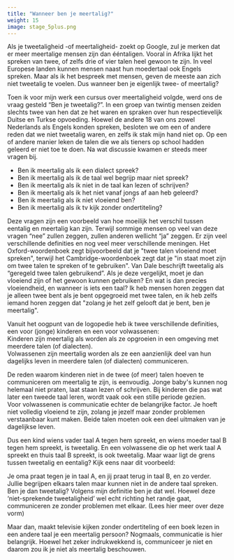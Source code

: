 ```yaml
---
title: "Wanneer ben je meertalig?"
weight: 15
image: stage_5plus.png
---
```

Als je tweetaligheid -of meertaligheid- zoekt op Google, zul je merken dat er meer meertalige mensen zijn dan ééntaligen. Vooral in Afrika lijkt het spreken van twee, of zelfs drie of vier talen heel gewoon te zijn. In veel Europese landen kunnen mensen naast hun moedertaal ook Engels spreken. Maar als ik het bespreek met mensen, geven de meeste aan zich niet tweetalig te voelen. Dus wanneer ben je eigenlijk twee- of meertalig?

Toen ik voor mijn werk een cursus over meertaligheid volgde, werd ons de vraag gesteld “Ben je tweetalig?”. In een groep van twintig mensen zeiden slechts twee van hen dat ze het waren en spraken over hun respectievelijk Duitse en Turkse opvoeding. Hoewel de andere 18 van ons zowel Nederlands als Engels konden spreken, besloten we om een of andere reden dat we niet tweetalig waren, en zelfs ik stak mijn hand niet op. Op een of andere manier leken de talen die we als tieners op school hadden geleerd er niet toe te doen. Na wat discussie kwamen er steeds meer vragen bij.

- Ben ik meertalig als ik een dialect spreek?
- Ben ik meertalig als ik de taal wel begrijp maar niet spreek?
- Ben ik meertalig als ik niet in de taal kan lezen of schrijven?
- Ben ik meertalig als ik het niet vanaf jongs af aan heb geleerd?
- Ben ik meertalig als ik niet vloeiend ben?
- Ben ik meertalig als ik tv kijk zonder ondertiteling?

Deze vragen zijn een voorbeeld van hoe moeilijk het verschil tussen eentalig en meertalig kan zijn. Terwijl sommige mensen op veel van deze vragen “nee” zullen zeggen, zullen anderen wellicht “ja” zeggen. Er zijn veel verschillende definities en nog veel meer verschillende meningen. Het Oxford-woordenboek zegt bijvoorbeeld dat je "twee talen vloeiend moet spreken", terwijl het Cambridge-woordenboek zegt dat je "in staat moet zijn om twee talen te spreken of te gebruiken". Van Dale beschrijft tweetalig als “geregeld twee talen gebruikend”. Als je deze vergelijkt, moet je dan vloeiend zijn of het gewoon kunnen gebruiken? En wat is dan precies vloeiendheid, en wanneer is iets een taal? Ik heb mensen horen zeggen dat je alleen twee bent als je bent opgegroeid met twee talen, en ik heb zelfs iemand horen zeggen dat "zolang je het zelf gelooft dat je bent, ben je meertalig".

Vanuit het oogpunt van de logopedie heb ik twee verschillende definities, een voor (jonge) kinderen en een voor volwassenen:  
Kinderen zijn meertalig als worden als ze opgroeien in een omgeving met meerdere talen (of dialecten).  
Volwassenen zijn meertalig worden als ze een aanzienlijk deel van hun dagelijks leven in meerdere talen (of dialecten) communiceren.

De reden waarom kinderen niet in de twee (of meer) talen hoeven te communiceren om meertalig te zijn, is eenvoudig. Jonge baby's kunnen nog helemaal niet praten, laat staan ​​lezen of schrijven. Bij kinderen die pas wat later een tweede taal leren, wordt vaak ook een stille periode gezien.  
Voor volwassenen is communicatie echter de belangrijke factor. Je hoeft niet volledig vloeiend te zijn, zolang je jezelf maar zonder problemen verstaanbaar kunt maken. Beide talen moeten ook een deel uitmaken van je dagelijkse leven.

Dus een kind wiens vader taal A tegen hem spreekt, en wiens moeder taal B tegen hem spreekt, is tweetalig. En een volwassene die op het werk taal A spreekt en thuis taal B spreekt, is ook tweetalig. Maar waar ligt de grens tussen tweetalig en eentalig? Kijk eens naar dit voorbeeld:

Je oma praat tegen je in taal A, en jij praat terug in taal B, en zo verder. Jullie begrijpen elkaars talen maar kunnen niet in de andere taal spreken. Ben je dan tweetalig? Volgens mijn definitie ben je dat wel. Hoewel deze ‘niet-sprekende tweetaligheid’ wel echt richting het randje gaat, communiceren ze zonder problemen met elkaar. (Lees hier meer over deze vorm)

Maar dan, maakt televisie kijken zonder ondertiteling of een boek lezen in een andere taal je een meertalig persoon? Nogmaals, communicatie is hier belangrijk. Hoewel het zeker indrukwekkend is, communiceer je niet en daarom zou ik je niet als meertalig beschouwen.